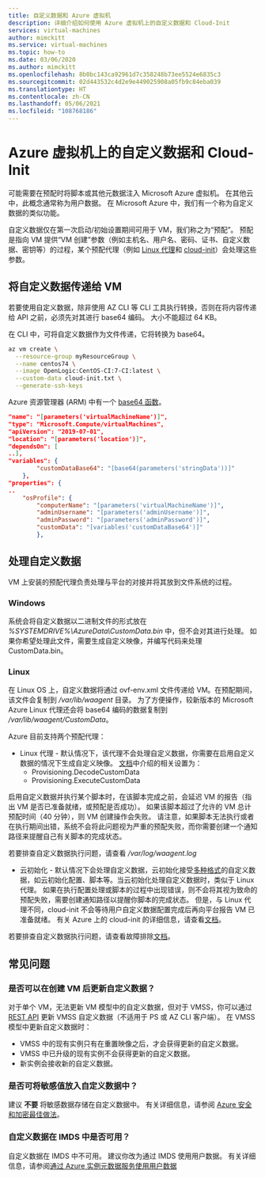 ```yaml
---
title: 自定义数据和 Azure 虚拟机
description: 详细介绍如何使用 Azure 虚拟机上的自定义数据和 Cloud-Init
services: virtual-machines
author: mimckitt
ms.service: virtual-machines
ms.topic: how-to
ms.date: 03/06/2020
ms.author: mimckitt
ms.openlocfilehash: 8b0bc143ca92961d7c358248b73ee5524e6835c3
ms.sourcegitcommit: 02d443532c4d2e9e449025908a05fb9c84eba039
ms.translationtype: HT
ms.contentlocale: zh-CN
ms.lasthandoff: 05/06/2021
ms.locfileid: "108768186"
---
```

# <a name="custom-data-and-cloud-init-on-azure-virtual-machines"></a>Azure 虚拟机上的自定义数据和 Cloud-Init

可能需要在预配时将脚本或其他元数据注入 Microsoft Azure 虚拟机。  在其他云中，此概念通常称为用户数据。  在 Microsoft Azure 中，我们有一个称为自定义数据的类似功能。 

自定义数据仅在第一次启动/初始设置期间可用于 VM，我们称之为“预配”。 预配是指向 VM 提供“VM 创建”参数（例如主机名、用户名、密码、证书、自定义数据、密钥等）的过程，某个预配代理（例如 [Linux 代理](./extensions/agent-linux.md)和 [cloud-init](./linux/using-cloud-init.md#troubleshooting-cloud-init)）会处理这些参数。 


## <a name="passing-custom-data-to-the-vm"></a>将自定义数据传递给 VM
若要使用自定义数据，除非使用 AZ CLI 等 CLI 工具执行转换，否则在将内容传递给 API 之前，必须先对其进行 base64 编码。 大小不能超过 64 KB。

在 CLI 中，可将自定义数据作为文件传递，它将转换为 base64。
```bash
az vm create \
  --resource-group myResourceGroup \
  --name centos74 \
  --image OpenLogic:CentOS-CI:7-CI:latest \
  --custom-data cloud-init.txt \
  --generate-ssh-keys
```

Azure 资源管理器 (ARM) 中有一个 [base64 函数](../azure-resource-manager/templates/template-functions-string.md#base64)。

```json
"name": "[parameters('virtualMachineName')]",
"type": "Microsoft.Compute/virtualMachines",
"apiVersion": "2019-07-01",
"location": "[parameters('location')]",
"dependsOn": [
..],
"variables": {
        "customDataBase64": "[base64(parameters('stringData'))]"
    },
"properties": {
..
    "osProfile": {
        "computerName": "[parameters('virtualMachineName')]",
        "adminUsername": "[parameters('adminUsername')]",
        "adminPassword": "[parameters('adminPassword')]",
        "customData": "[variables('customDataBase64')]"
        },
```

## <a name="processing-custom-data"></a>处理自定义数据
VM 上安装的预配代理负责处理与平台的对接并将其放到文件系统的过程。 

### <a name="windows"></a>Windows
系统会将自定义数据以二进制文件的形式放在 *%SYSTEMDRIVE%\AzureData\CustomData.bin* 中，但不会对其进行处理。 如果你希望处理此文件，需要生成自定义映像，并编写代码来处理 CustomData.bin。

### <a name="linux"></a>Linux  
在 Linux OS 上，自定义数据将通过 ovf-env.xml 文件传递给 VM。在预配期间，该文件会复制到 */var/lib/waagent* 目录。  为了方便操作，较新版本的 Microsoft Azure Linux 代理还会将 base64 编码的数据复制到 */var/lib/waagent/CustomData*。

Azure 目前支持两个预配代理：
* Linux 代理 - 默认情况下，该代理不会处理自定义数据，你需要在启用自定义数据的情况下生成自定义映像。 [文档](https://github.com/Azure/WALinuxAgent#configuration)中介绍的相关设置为：
    * Provisioning.DecodeCustomData
    * Provisioning.ExecuteCustomData

启用自定义数据并执行某个脚本时，在该脚本完成之前，会延迟 VM 的报告（指出 VM 是否已准备就绪，或预配是否成功）。 如果该脚本超过了允许的 VM 总计预配时间（40 分钟），则 VM 创建操作会失败。 请注意，如果脚本无法执行或者在执行期间出错，系统不会将此问题视为严重的预配失败，而你需要创建一个通知路径来提醒自己有关脚本的完成状态。

若要排查自定义数据执行问题，请查看 */var/log/waagent.log*

* 云初始化 - 默认情况下会处理自定义数据，云初始化接受[多种格式](https://cloudinit.readthedocs.io/en/latest/topics/format.html)的自定义数据，如云初始化配置、脚本等。当云初始化处理自定义数据时，类似于 Linux 代理。 如果在执行配置处理或脚本的过程中出现错误，则不会将其视为致命的预配失败，需要创建通知路径以提醒你脚本的完成状态。 但是，与 Linux 代理不同，cloud-init 不会等待用户自定义数据配置完成后再向平台报告 VM 已准备就绪。 有关 Azure 上的 cloud-init 的详细信息，请查看[文档](./linux/using-cloud-init.md)。


若要排查自定义数据执行问题，请查看故障排除[文档](./linux/using-cloud-init.md#troubleshooting-cloud-init)。


## <a name="faq"></a>常见问题
### <a name="can-i-update-custom-data-after-the-vm-has-been-created"></a>是否可以在创建 VM 后更新自定义数据？
对于单个 VM，无法更新 VM 模型中的自定义数据，但对于 VMSS，你可以通过 [REST API](/rest/api/compute/virtualmachinescalesets/update) 更新 VMSS 自定义数据（不适用于 PS 或 AZ CLI 客户端）。 在 VMSS 模型中更新自定义数据时：
* VMSS 中的现有实例只有在重置映像之后，才会获得更新的自定义数据。
* VMSS 中已升级的现有实例不会获得更新的自定义数据。
* 新实例会接收新的自定义数据。

### <a name="can-i-place-sensitive-values-in-custom-data"></a>是否可将敏感值放入自定义数据中？
建议 **不要** 将敏感数据存储在自定义数据中。 有关详细信息，请参阅 [Azure 安全和加密最佳做法](../security/fundamentals/data-encryption-best-practices.md)。


### <a name="is-custom-data-made-available-in-imds"></a>自定义数据在 IMDS 中是否可用？
自定义数据在 IMDS 中不可用。 建议你改为通过 IMDS 使用用户数据。 有关详细信息，请参阅[通过 Azure 实例元数据服务使用用户数据](./linux/instance-metadata-service.md?tabs=linux#get-user-data)

